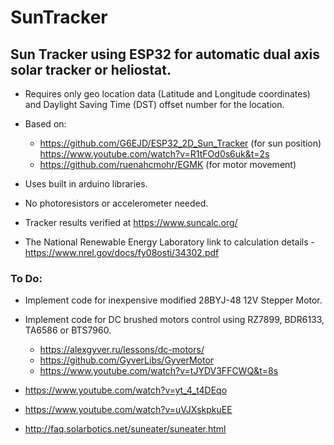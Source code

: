 # SunTracker
## Sun Tracker using ESP32 for automatic dual axis solar tracker or heliostat.
 
 - Requires only geo location data (Latitude and Longitude coordinates) and Daylight Saving Time (DST) offset number for the location.
 
 - Based on:
   - https://github.com/G6EJD/ESP32_2D_Sun_Tracker (for sun position) https://www.youtube.com/watch?v=R1tFOd0s6uk&t=2s
   - https://github.com/ruenahcmohr/EGMK (for motor movement)
 
 - Uses built in arduino libraries.
 - No photoresistors or accelerometer needed.
 - Tracker results verified at https://www.suncalc.org/
 - The National Renewable Energy Laboratory link to calculation details - https://www.nrel.gov/docs/fy08osti/34302.pdf

### To Do:

 - Implement code for inexpensive modified 28BYJ-48 12V Stepper Motor.
 
 - Implement code for DC brushed motors control using RZ7899, BDR6133, TA6586 or BTS7960.
   - https://alexgyver.ru/lessons/dc-motors/
   - https://github.com/GyverLibs/GyverMotor
   - https://www.youtube.com/watch?v=tJYDV3FFCWQ&t=8s
 
 - https://www.youtube.com/watch?v=yt_4_t4DEqo
 - https://www.youtube.com/watch?v=uVJXskpkuEE 
 - http://faq.solarbotics.net/suneater/suneater.html
